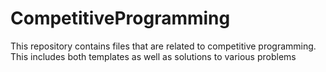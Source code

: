 # CompetitiveProgramming
This repository contains files that are related to competitive programming. This includes both templates as well as solutions to various problems